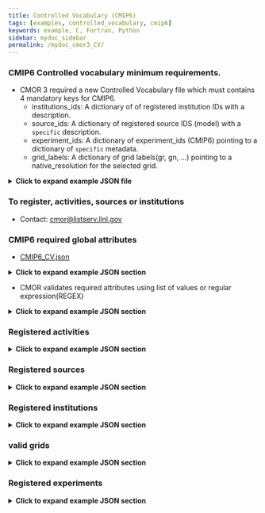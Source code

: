 ```yaml
---
title: Controlled Vocabulary (CMIP6)
tags: [examples, controlled_vocabulary, cmip6]
keywords: example, C, Fortran, Python
sidebar: mydoc_sidebar
permalink: /mydoc_cmor3_CV/
---
```


### CMIP6 Controlled vocabulary minimum requirements. 

   * CMOR 3 required a new Controlled Vocabulary file which must contains 4 mandatory keys for CMIP6.
       * institutions_ids:  A dictionary of of registered institution IDs with a description.
       * source_ids:  A dictionary of registered source IDS (model) with a ```specific``` description.
       * experiment_ids:  A dictionary of experiment_ids (CMIP6) pointing to a dictionary  of ```specific``` metadata.
       * grid_labels:  A dictionary of grid labels(gr, gn, ...) pointing to a native_resolution for the selected grid.


<details><summary markdown="span"><b>Click to expand example JSON file</b></summary>

```json
{
"CV": {
    "institution_ids": { "BNU":"GCESS, BNU, Beijing, China" },
    "source_ids": { "CESM1-CAM5": "CESM1 (CAM5): model version ca. 2009" },
    "experiment_ids": { "piControl": { } },
    "grid_labels": { "gr":     { "native_resolution":"5 km" } }
   }
}
```
</details>

### To register, activities, sources or institutions
  * Contact: [cmor@listserv.llnl.gov](mailto:cmor@listserv.llnl.gov)


### CMIP6 required global attributes

* [CMIP6_CV.json](https://github.com/PCMDI/cmor/blob/main/TestTables/CMIP6_CV.json)

<details><summary markdown="span"><b>Click to expand example JSON section</b></summary>

```json
    "required_global_attributes": 
        [
        "variant_label",
        "activity_id",
        "branch_method",
        "Conventions",
        "creation_date",
        "mip_era",
        "data_specs_version",
        "experiment_id",
        "experiment",
        "forcing_index",
        "further_info_url",
        "frequency",
        "grid",
        "grid_label",
        "native_resolution",
        "initialization_index",
        "institution",
        "institution_id",
        "license",
        "physics_index",
        "product",
        "realization_index",
        "realm",
        "variant_label",
        "source",
        "source_id",
        "source_type",
        "sub_experiment",
        "sub_experiment_id",
        "table_id",
        "tracking_id",
        "variable_id"
        ],
```
</details>

* CMOR validates required attributes using list of values or regular expression(REGEX)

<details><summary markdown="span"><b>Click to expand example JSON section</b></summary>

```json
    "required_parent_attributes": [
        "parent_experiment_id"
        ],

    "variant_label": [ "^r[[:digit:]]\\{1,\\}i[[:digit:]]\\{1,\\}p[[:digit:]]\\{1,\\}f[[:digit:]]\\{1,\\}$" ],

    "sub_experiment_id": [ "^s[[:digit:]]\\{4,4\\}$", "none" ],

    "product": [ "output" ] ,

    "mip_era": [ "CMIP6" ],

    "further_info_url": [ "http://furtherinfo.es-doc.org/[[:alpha:]]\\{1,\\}" ],
```
</details>

### Registered activities 

<details><summary markdown="span"><b>Click to expand example JSON section</b></summary>

```json
"activity_id":[
            "AerChemMIP",
            "C4MIP",
            "CFMIP",
            "CMIP",
            "CORDEX",
            "DAMIP",
            "DCPP",
            "DynVarMIP",
            "FAFMIP",
            "GMMIP",
            "GeoMIP",
            "HighResMIP",
            "ISMIP6",
            "LS3MIP",
            "LUMIP",
            "OMIP",
            "PMIP",
            "RFMIP",
            "SIMIP",
            "ScenarioMIP",
            "VIACSAB",
            "VolMIP"
],
```

</details>

### Registered sources

<details><summary markdown="span"><b>Click to expand example JSON section</b></summary>

```json

    "source_ids": {
        "ACCESS1-0": "ACCESS1.0: adaptation of unified model with interactive chemistry (ca. 2012)" ,
        ...
        },
```
</details>

### Registered institutions

<details><summary markdown="span"><b>Click to expand example JSON section</b></summary>

```json
    "institution_ids": {
            "NSF-DOE-NCAR":"NSF/DOE NCAR (National Center for Atmospheric Research) Boulder, CO, USA"
            ...
    },
```

</details>

### valid grids

<details><summary markdown="span"><b>Click to expand example JSON section</b></summary>

```json
    "grid_labels": {

        "gs1x1":     { "native_resolution":"1x1" },
        "gs1x1 gn":  { "native_resolution":"1x1" },
        "gs1x1 gr":  { "native_resolution":"1x1" },
        "gn": { "native_resolution":[  "5 km",   "10 km",   "25 km",   "50 km",   "100 km", "250 km", 
                "500 km", "1000 km", "2500 km", "5000 km", "10000 km" ] },
        "gr":  { "native_resolution":[  "5 km",   "10 km",   "25 km",   "50 km",   "100 km", "250 km", 
                "500 km", "1000 km", "2500 km", "5000 km", "10000 km" ] }

    },

```

</details>

### Registered experiments

<details><summary markdown="span"><b>Click to expand example JSON section</b></summary>

```json

experiment_ids": { 

            "piControl":{
                "activity_id":[
                    "CMIP"
                ],
                "additional_allowed_model_components":[
                    "AER",
                    "CHEM",
                    "BGC"
                ],
                "description":"DECK: control",
                "end_year":"",
                "experiment":"pre-industrial control",
                "experiment_id":"piControl",
                "min_number_yrs_per_sim":"500",
                "parent_activity_id":[
                    "CMIP"
                ],
                "parent_experiment_id":[
                    "piControl-spinup"
                ],
                "required_model_components":[
                    "AOGCM"
                ],
                "start_year":"",
                "sub_experiment_id":[
                    "none"
                ],
                "tier":"1"
}
```
 
</details>